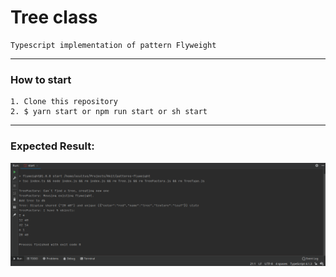 # Tree class
    Typescript implementation of pattern Flyweight

---
### How to start

````
1. Clone this repository
2. $ yarn start or npm run start or sh start 
````
------

### Expected Result:

![illustration](app.png)
